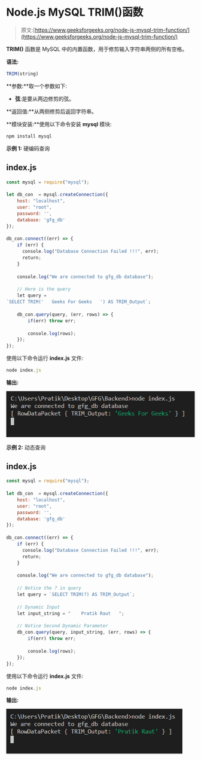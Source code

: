 # Node.js MySQL TRIM()函数

> 原文:[https://www.geeksforgeeks.org/node-js-mysql-trim-function/](https://www.geeksforgeeks.org/node-js-mysql-trim-function/)

**TRIM()** 函数是 MySQL 中的内置函数，用于修剪输入字符串两侧的所有空格。

**语法:**

```js
TRIM(string)
```

**参数:**取一个参数如下:

*   **弦**:是要从两边修剪的弦。

**返回值:**从两侧修剪后返回字符串。

**模块安装:**使用以下命令安装 **mysql** 模块:

```js
npm install mysql
```

**示例 1:** 硬编码查询

## index.js

```js
const mysql = require("mysql");

let db_con  = mysql.createConnection({
    host: "localhost",
    user: "root",
    password: '',
    database: 'gfg_db'
});

db_con.connect((err) => {
    if (err) {
      console.log("Database Connection Failed !!!", err);
      return;
    }

    console.log("We are connected to gfg_db database");

    // Here is the query
    let query = 
`SELECT TRIM('   Geeks For Geeks   ') AS TRIM_Output`;

    db_con.query(query, (err, rows) => {
        if(err) throw err;

        console.log(rows);
    });
});
```

使用以下命令运行 **index.js** 文件:

```js
node index.js
```

**输出:**

![](img/44f07d033edd7099a8740c79c139c5a2.png)

**示例 2:** 动态查询

## index.js

```js
const mysql = require("mysql");

let db_con  = mysql.createConnection({
    host: "localhost",
    user: "root",
    password: '',
    database: 'gfg_db'
});

db_con.connect((err) => {
    if (err) {
      console.log("Database Connection Failed !!!", err);
      return;
    }

    console.log("We are connected to gfg_db database");

    // Notice the ? in query
    let query = `SELECT TRIM(?) AS TRIM_Output`;

    // Dynamic Input
    let input_string = "    Pratik Raut   ";

    // Notice Second Dynamic Parameter
    db_con.query(query, input_string, (err, rows) => {
        if(err) throw err;

        console.log(rows);
    });
});
```

使用以下命令运行 **index.js** 文件:

```js
node index.js
```

**输出:**

![](img/04e84e1c3724c845258d5f48ffb23c81.png)